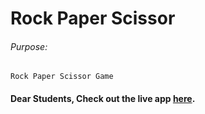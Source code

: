 # Rock Paper Scissor

###### Purpose:
    Rock Paper Scissor Game

#### Dear Students, Check out the live app [here](https://ram-brs.github.io/rock-paper-scissor/).
